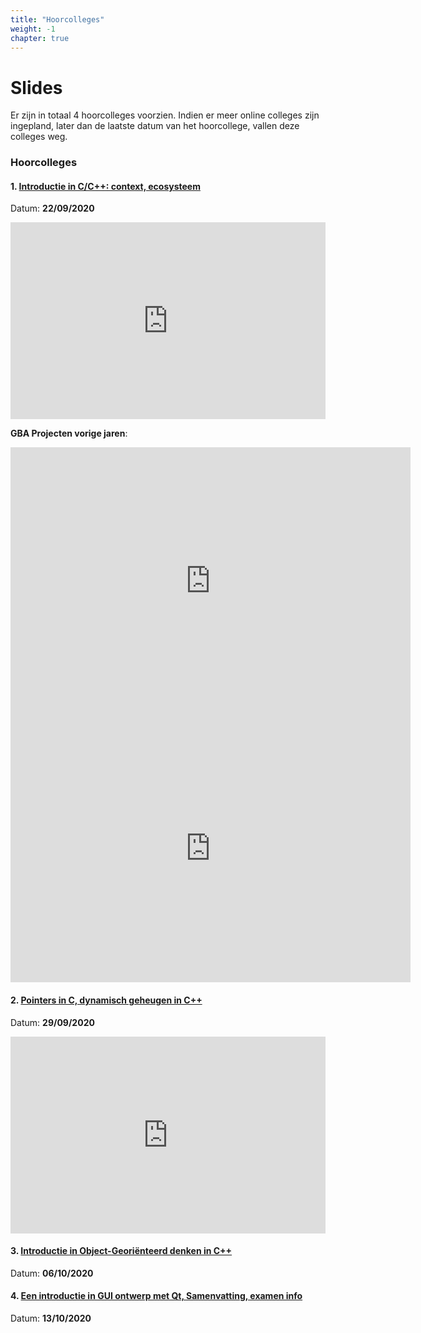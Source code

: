 ```yaml
---
title: "Hoorcolleges"
weight: -1
chapter: true
---
```


# Slides

Er zijn in totaal 4 hoorcolleges voorzien. Indien er meer online colleges zijn ingepland, later dan de laatste datum van het hoorcollege, vallen deze colleges weg. 

### Hoorcolleges

#### 1. [Introductie in C/C++: context, ecosysteem](/hoorcolleges/slides-1/)

Datum: **22/09/2020**

<div style="position: relative; padding-bottom: 62.5%; height: 0;"><iframe src="https://www.loom.com/embed/c81929c12682431aa40e1df6c999d47e" frameborder="0" webkitallowfullscreen mozallowfullscreen allowfullscreen style="position: absolute; top: 0; left: 0; width: 100%; height: 100%;"></iframe></div>

**GBA Projecten vorige jaren**:

<iframe title="vimeo-player" src="https://player.vimeo.com/video/392922578" width="640" height="428" frameborder="0" allowfullscreen></iframe>

<iframe title="vimeo-player" src="https://player.vimeo.com/video/314203871" width="640" height="428" frameborder="0" allowfullscreen></iframe>


#### 2. [Pointers in C, dynamisch geheugen in C++](/hoorcolleges/slides-2/)

Datum: **29/09/2020**

<div style="position: relative; padding-bottom: 62.5%; height: 0;"><iframe src="https://www.loom.com/embed/f53d355496a94e4f9e38f59e4074a33a" frameborder="0" webkitallowfullscreen mozallowfullscreen allowfullscreen style="position: absolute; top: 0; left: 0; width: 100%; height: 100%;"></iframe></div>

#### 3. [Introductie in Object-Georiënteerd denken in C++](/hoorcolleges/slides-3/)

Datum: **06/10/2020**

#### 4. [Een introductie in GUI ontwerp met Qt, Samenvatting, examen info](/hoorcolleges/slides-4)

Datum: **13/10/2020**


